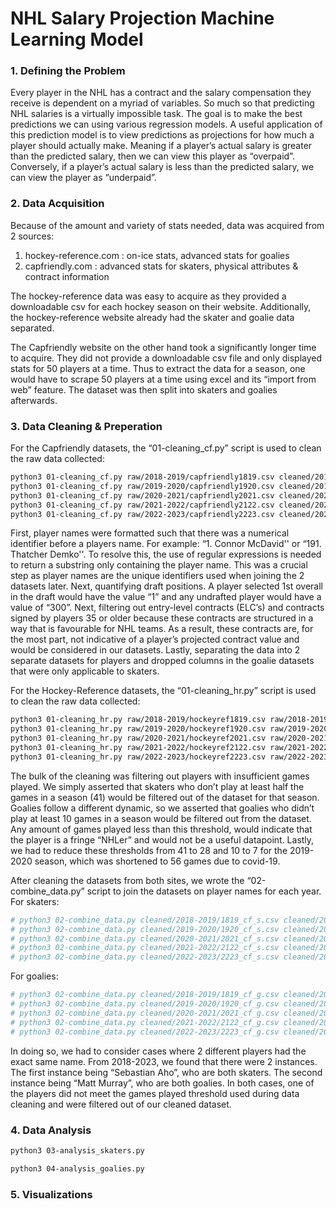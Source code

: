 # NHL Salary Projection Machine Learning Model

### 1. Defining the Problem
Every player in the NHL has a contract and the salary compensation they receive is dependent on a myriad of variables. So much so that predicting NHL salaries is a virtually impossible task. The goal is to make the best predictions we can using various regression models.  A useful application of this prediction model is to view predictions as projections for how much a player should actually make. Meaning if a player’s actual salary is greater than the predicted salary, then we can view this player as “overpaid”. Conversely, if a player’s actual salary is less than the predicted salary, we can view the player as “underpaid”.


### 2. Data Acquisition
Because of the amount and variety of stats needed, data was acquired from 2 sources:
1) hockey-reference.com : on-ice stats, advanced stats for goalies
2) capfriendly.com : advanced stats for skaters, physical attributes & contract information

The hockey-reference data was easy to acquire as they provided a downloadable csv for each hockey season on their website. Additionally, the hockey-reference website already had the skater and goalie data separated. 

The Capfriendly website on the other hand took a significantly longer time to acquire. They did not provide a downloadable csv file and only displayed stats for 50 players at a time. Thus to extract the data for a season, one would have to scrape 50 players at a time using excel and its “import from web” feature. The dataset was then split into skaters and goalies afterwards.


### 3. Data Cleaning & Preperation

For the Capfriendly datasets, the “01-cleaning_cf.py” script is used to clean the raw data collected:
```bash
python3 01-cleaning_cf.py raw/2018-2019/capfriendly1819.csv cleaned/2018-2019
python3 01-cleaning_cf.py raw/2019-2020/capfriendly1920.csv cleaned/2019-2020
python3 01-cleaning_cf.py raw/2020-2021/capfriendly2021.csv cleaned/2020-2021
python3 01-cleaning_cf.py raw/2021-2022/capfriendly2122.csv cleaned/2021-2022
python3 01-cleaning_cf.py raw/2022-2023/capfriendly2223.csv cleaned/2022-2023
```
First, player names were formatted such that there was a numerical identifier before a players name. For example: “1. Connor McDavid'' or “191. Thatcher Demko''. To resolve this, the use of regular expressions is needed to return a substring only containing the player name. This was a crucial step as player names are the unique identifiers used when joining the 2 datasets later. Next, quantifying draft positions. A player selected 1st overall in the draft would have the value “1” and any undrafted player would have a value of “300”. Next, filtering out entry-level contracts (ELC’s) and contracts signed by players 35 or older because these contracts are structured in a way that is favourable for NHL teams. As a result, these contracts are, for the most part, not indicative of a player’s projected contract value and would be considered in our datasets. Lastly, separating the data into 2 separate datasets for players and dropped columns in the goalie datasets that were only applicable to skaters.

For the Hockey-Reference datasets, the “01-cleaning_hr.py” script is used to clean the raw data collected:
```bash
python3 01-cleaning_hr.py raw/2018-2019/hockeyref1819.csv raw/2018-2019/hockeyref_goalie1819.csv cleaned/2018-2019
python3 01-cleaning_hr.py raw/2019-2020/hockeyref1920.csv raw/2019-2020/hockeyref_goalie1920.csv cleaned/2019-2020
python3 01-cleaning_hr.py raw/2020-2021/hockeyref2021.csv raw/2020-2021/hockeyref_goalie2021.csv cleaned/2020-2021
python3 01-cleaning_hr.py raw/2021-2022/hockeyref2122.csv raw/2021-2022/hockeyref_goalie2122.csv cleaned/2021-2022
python3 01-cleaning_hr.py raw/2022-2023/hockeyref2223.csv raw/2022-2023/hockeyref_goalie2223.csv cleaned/2022-2023
```
The bulk of the cleaning was filtering out players with insufficient games played. We simply asserted that skaters who don’t play at least half the games in a season (41) would be filtered out of the dataset for that season. Goalies follow a different dynamic, so we asserted that goalies who didn’t play at least 10 games in a season would be filtered out from the dataset. Any amount of games played less than this threshold, would indicate that the player is a fringe “NHLer” and would not be a useful datapoint. Lastly, we had to reduce these thresholds from 41 to 28 and 10 to 7 for the 2019-2020 season, which was shortened to 56 games due to covid-19.

After cleaning the datasets from both sites, we wrote the “02-combine_data.py” script to join the datasets on player names for each year. 
For skaters:
```bash
# python3 02-combine_data.py cleaned/2018-2019/1819_cf_s.csv cleaned/2018-2019/1819_hr_s.csv combined
# python3 02-combine_data.py cleaned/2019-2020/1920_cf_s.csv cleaned/2019-2020/1920_hr_s.csv combined
# python3 02-combine_data.py cleaned/2020-2021/2021_cf_s.csv cleaned/2020-2021/2021_hr_s.csv combined
# python3 02-combine_data.py cleaned/2021-2022/2122_cf_s.csv cleaned/2021-2022/2122_hr_s.csv combined
# python3 02-combine_data.py cleaned/2022-2023/2223_cf_s.csv cleaned/2022-2023/2223_hr_s.csv combined
```
For goalies:
```bash
# python3 02-combine_data.py cleaned/2018-2019/1819_cf_g.csv cleaned/2018-2019/1819_hr_g.csv combined
# python3 02-combine_data.py cleaned/2019-2020/1920_cf_g.csv cleaned/2019-2020/1920_hr_g.csv combined
# python3 02-combine_data.py cleaned/2020-2021/2021_cf_g.csv cleaned/2020-2021/2021_hr_g.csv combined
# python3 02-combine_data.py cleaned/2021-2022/2122_cf_g.csv cleaned/2021-2022/2122_hr_g.csv combined
# python3 02-combine_data.py cleaned/2022-2023/2223_cf_g.csv cleaned/2022-2023/2223_hr_g.csv combined
```
In doing so, we had to consider cases where 2 different players had the exact same name. From 2018-2023, we found that there were 2 instances. The first instance being “Sebastian Aho”, who are both skaters. The second instance being “Matt Murray”, who are both goalies. In both cases, one of the players did not meet the games played threshold used during data cleaning and were filtered out of our cleaned dataset. 


### 4. Data Analysis
```bash
python3 03-analysis_skaters.py
```

```bash
python3 04-analysis_goalies.py
```

### 5. Visualizations


